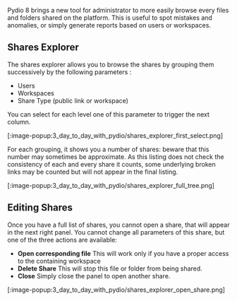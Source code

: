 Pydio 8 brings a new tool for administrator to more easily browse every files and folders shared on the platform. This is useful to spot mistakes and anomalies, 
or simply generate reports based on users or workspaces.

## Shares Explorer

The shares explorer allows you to browse the shares by grouping them successively by the following parameters : 
 
 - Users
 - Workspaces
 - Share Type (public link or workspace)
 
You can select for each level one of this parameter to trigger the next column. 
 
[:image-popup:3_day_to_day_with_pydio/shares_explorer_first_select.png]
 
For each grouping, it shows you a number of shares: beware that this number may sometimes be approximate. As this listing does not check the consistency of each and every
 share it counts, some underlying broken links may be counted but will not appear in the final listing. 
 
[:image-popup:3_day_to_day_with_pydio/shares_explorer_full_tree.png]

## Editing Shares

Once you have a full list of shares, you cannot open a share, that will appear in the next right panel. You cannot change all parameters of this share, but one of the three actions are available: 

- **Open corresponding file** This will work only if you have a proper access to the containing workspace
- **Delete Share** This will stop this file or folder from being shared.
- **Close** Simply close the panel to open another share.

[:image-popup:3_day_to_day_with_pydio/shares_explorer_open_share.png]